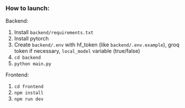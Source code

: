### How to launch:

Backend:
1) Install `backend/requirements.txt`
2) Install pytorch
3) Create `backend/.env` with hf_token (like `backend/.env.example`), groq token if necessary, `local_model` variable (true/false)
4) `cd backend`
5) `python main.py`

Frontend:
1) `cd frontend`
2) `npm install`
3) `npm run dev`
